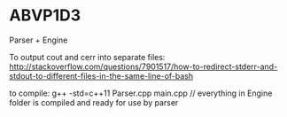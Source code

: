 # ABVP1D3
Parser + Engine


To output cout and cerr into separate files:
http://stackoverflow.com/questions/7901517/how-to-redirect-stderr-and-stdout-to-different-files-in-the-same-line-of-bash


to compile:
 g++ -std=c++11 Parser.cpp main.cpp
// everything in Engine folder is compiled and ready for use by parser
